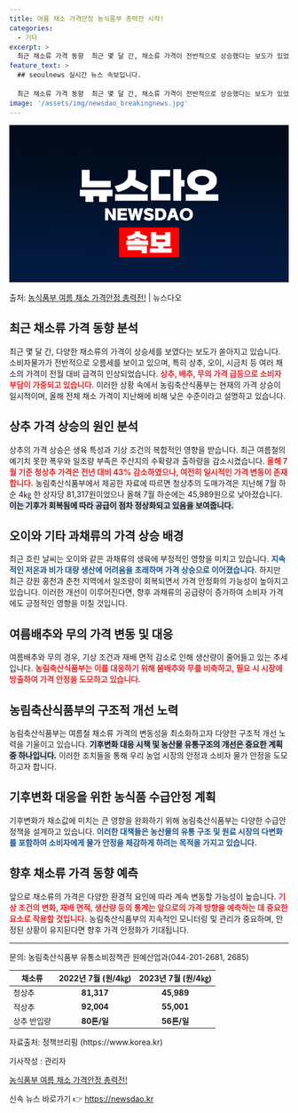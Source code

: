 ```yaml
---
title: 여름 채소 가격안정 농식품부 총력전 시작!
categories:
  - 기타
excerpt: >
  최근 채소류 가격 동향  최근 몇 달 간, 채소류 가격이 전반적으로 상승했다는 보도가 있었습니다. 언론은 상…
feature_text: >
  ## seoulnews 실시간 뉴스 속보입니다.

  최근 채소류 가격 동향  최근 몇 달 간, 채소류 가격이 전반적으로 상승했다는 보도가 있었습니다. 언론은 상…
image: '/assets/img/newsdao_breakingnews.jpg'
---
```


![뉴스다오 속보](/assets/img/newsdao_breakingnews.jpg)

<p>출처: <a href="https://newsdao.kr/5068" rel="dofollow">농식품부 여름 채소 가격안정 총력전!</a> | 뉴스다오</p>

<h2 data-ke-size="size26">최근 채소류 가격 동향 분석</h2>

<p data-ke-size="size16">최근 몇 달 간, 다양한 채소류의 가격이 상승세를 보였다는 보도가 쏟아지고 있습니다. 소비자물가가 전반적으로 오름세를 보이고 있으며, 특히 상추, 오이, 시금치 등 여러 채소의 가격이 전월 대비 급격히 인상되었습니다. <b><span style="color: #ee2323;">상추, 배추, 무의 가격 급등으로 소비자 부담이 가중되고 있습니다.</span></b> 이러한 상황 속에서 농림축산식품부는 현재의 가격 상승이 일시적이며, 올해 전체 채소 가격이 지난해에 비해 낮은 수준이라고 설명하고 있습니다.</p>

<p data-ke-size="size16"></p>

<h2 data-ke-size="size26">상추 가격 상승의 원인 분석</h2>

<p data-ke-size="size16">상추의 가격 상승은 생육 특성과 기상 조건의 복합적인 영향을 받습니다. 최근 여름철의 예기치 못한 폭우와 일조량 부족은 주산지의 수확량과 출하량을 감소시켰습니다. <b><span style="color: #ee2323;">올해 7월 기준 청상추 가격은 전년 대비 43% 감소하였으나, 여전히 일시적인 가격 변동이 존재합니다.</span></b> 농림축산식품부에서 제공한 자료에 따르면 청상추의 도매가격은 지난해 7월 하순 4㎏ 한 상자당 81,317원이었으나 올해 7월 하순에는 45,989원으로 낮아졌습니다. <b><span style="background-color: #21538527;">이는 기후가 회복됨에 따라 공급이 점차 정상화되고 있음을 보여줍니다.</span></b></p>

<p data-ke-size="size16"></p>

<h2 data-ke-size="size26">오이와 기타 과채류의 가격 상승 배경</h2>

<p data-ke-size="size16">최근 흐린 날씨는 오이와 같은 과채류의 생육에 부정적인 영향을 미치고 있습니다. <b><span style="color: #1a5490;">지속적인 저온과 비가 대량 생산에 어려움을 초래하며 가격 상승으로 이어졌습니다.</span></b> 하지만 최근 강원 홍천과 춘천 지역에서 일조량이 회복되면서 가격 안정화의 가능성이 높아지고 있습니다. 이러한 개선이 이루어진다면, 향후 과채류의 공급량이 증가하여 소비자 가격에도 긍정적인 영향을 미칠 것입니다.</p>

<p data-ke-size="size16"></p>

<h2 data-ke-size="size26">여름배추와 무의 가격 변동 및 대응</h2>

<p data-ke-size="size16">여름배추와 무의 경우, 기상 조건과 재배 면적 감소로 인해 생산량이 줄어들고 있는 추세입니다. <b><span style="color: #ee2323;">농림축산식품부는 이를 대응하기 위해 봄배추와 무를 비축하고, 필요 시 시장에 방출하여 가격 안정을 도모하고 있습니다.</span></b></p>

<p data-ke-size="size16"></p>

<h2 data-ke-size="size26">농림축산식품부의 구조적 개선 노력</h2>

<p data-ke-size="size16">농림축산식품부는 여름철 채소류 가격의 변동성을 최소화하고자 다양한 구조적 개선 노력을 기울이고 있습니다. <b><span style="background-color: #21538527;">기후변화 대응 시책 및 농산물 유통구조의 개선은 중요한 계획 중 하나입니다.</span></b> 이러한 조치들을 통해 우리 농업 시장의 안정과 소비자 물가 안정을 도모하고자 합니다.</p>

<p data-ke-size="size16"></p>

<h2 data-ke-size="size26">기후변화 대응을 위한 농식품 수급안정 계획</h2>

<p data-ke-size="size16">기후변화가 채소값에 미치는 큰 영향을 완화하기 위해 농림축산식품부는 다양한 수급안정책을 설계하고 있습니다. <b><span style="color: #1a5490;">이러한 대책들은 농산물의 유통 구조 및 원료 시장의 다변화를 포함하여 소비자에게 물가 안정을 체감하게 하려는 목적을 가지고 있습니다.</span></b></p>

<p data-ke-size="size16"></p>

<h2 data-ke-size="size26">향후 채소류 가격 동향 예측</h2>

<p data-ke-size="size16">앞으로 채소류의 가격은 다양한 환경적 요인에 따라 계속 변동할 가능성이 높습니다. <b><span style="color: #ee2323;">기상 조건의 변화, 재배 면적, 생산량 등의 통계는 앞으로의 가격 방향을 예측하는 데 중요한 요소로 작용할 것입니다.</span></b> 농림축산식품부의 지속적인 모니터링 및 관리가 중요하며, 안정된 상황이 유지된다면 향후 가격 안정화가 기대됩니다.</p>

<p data-ke-size="size16"></p>

<hr>

<p data-ke-size="size16">문의: 농림축산식품부 유통소비정책관 원예산업과(044-201-2681, 2685)</p>

<table>
    <thead>
        <tr>
            <th>채소류</th>
            <th style="text-align: center;">2022년 7월 (원/4㎏)</th>
            <th style="text-align: center;">2023년 7월 (원/4㎏)</th>
        </tr>
    </thead>
    <tbody>
        <tr>
            <td>청상추</td>
            <td style="text-align: center; height: 17px;"><b>81,317</b></td>
            <td style="text-align: center; height: 17px;"><b>45,989</b></td>
        </tr>
        <tr>
            <td>적상추</td>
            <td style="text-align: center; height: 17px;"><b>92,004</b></td>
            <td style="text-align: center; height: 17px;"><b>55,001</b></td>
        </tr>
        <tr>
            <td>상추 반입량</td>
            <td style="text-align: center; height: 17px;"><b>80톤/일</b></td>
            <td style="text-align: center; height: 17px;"><b>56톤/일</b></td>
        </tr>
    </tbody>
</table>

<p data-ke-size="size16"></p>

<p data-ke-size="size16">자료출처: 정책브리핑 (https://www.korea.kr)</p>
<p data-ke-size="size16">기사작성 : 관리자</p>
<p data-ke-size="size16"><a href="https://newsdao.kr/5068">농식품부 여름 채소 가격안정 총력전!</a></p> 

신속 뉴스 바로가기 👉 <a href="https://newsdao.kr" rel="dofollow">https://newsdao.kr</a>


